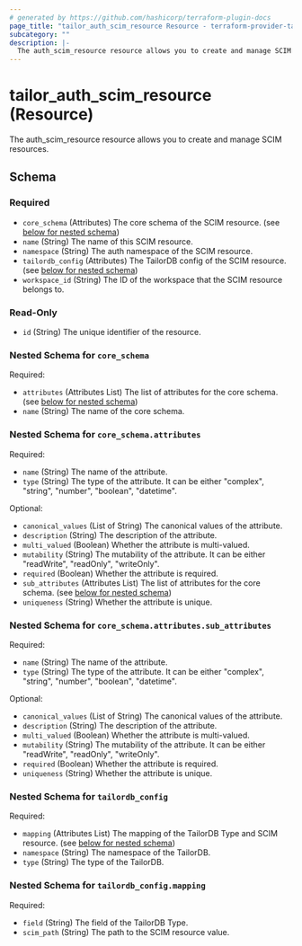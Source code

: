```yaml
---
# generated by https://github.com/hashicorp/terraform-plugin-docs
page_title: "tailor_auth_scim_resource Resource - terraform-provider-tailor"
subcategory: ""
description: |-
  The auth_scim_resource resource allows you to create and manage SCIM resources.
---
```


# tailor_auth_scim_resource (Resource)

The auth_scim_resource resource allows you to create and manage SCIM resources.



<!-- schema generated by tfplugindocs -->
## Schema

### Required

- `core_schema` (Attributes) The core schema of the SCIM resource. (see [below for nested schema](#nestedatt--core_schema))
- `name` (String) The name of this SCIM resource.
- `namespace` (String) The auth namespace of the SCIM resource.
- `tailordb_config` (Attributes) The TailorDB config of the SCIM resource. (see [below for nested schema](#nestedatt--tailordb_config))
- `workspace_id` (String) The ID of the workspace that the SCIM resource belongs to.

### Read-Only

- `id` (String) The unique identifier of the resource.

<a id="nestedatt--core_schema"></a>
### Nested Schema for `core_schema`

Required:

- `attributes` (Attributes List) The list of attributes for the core schema. (see [below for nested schema](#nestedatt--core_schema--attributes))
- `name` (String) The name of the core schema.

<a id="nestedatt--core_schema--attributes"></a>
### Nested Schema for `core_schema.attributes`

Required:

- `name` (String) The name of the attribute.
- `type` (String) The type of the attribute. It can be either "complex", "string", "number", "boolean", "datetime".

Optional:

- `canonical_values` (List of String) The canonical values of the attribute.
- `description` (String) The description of the attribute.
- `multi_valued` (Boolean) Whether the attribute is multi-valued.
- `mutability` (String) The mutability of the attribute. It can be either "readWrite", "readOnly", "writeOnly".
- `required` (Boolean) Whether the attribute is required.
- `sub_attributes` (Attributes List) The list of attributes for the core schema. (see [below for nested schema](#nestedatt--core_schema--attributes--sub_attributes))
- `uniqueness` (String) Whether the attribute is unique.

<a id="nestedatt--core_schema--attributes--sub_attributes"></a>
### Nested Schema for `core_schema.attributes.sub_attributes`

Required:

- `name` (String) The name of the attribute.
- `type` (String) The type of the attribute. It can be either "complex", "string", "number", "boolean", "datetime".

Optional:

- `canonical_values` (List of String) The canonical values of the attribute.
- `description` (String) The description of the attribute.
- `multi_valued` (Boolean) Whether the attribute is multi-valued.
- `mutability` (String) The mutability of the attribute. It can be either "readWrite", "readOnly", "writeOnly".
- `required` (Boolean) Whether the attribute is required.
- `uniqueness` (String) Whether the attribute is unique.




<a id="nestedatt--tailordb_config"></a>
### Nested Schema for `tailordb_config`

Required:

- `mapping` (Attributes List) The mapping of the TailorDB Type and SCIM resource. (see [below for nested schema](#nestedatt--tailordb_config--mapping))
- `namespace` (String) The namespace of the TailorDB.
- `type` (String) The type of the TailorDB.

<a id="nestedatt--tailordb_config--mapping"></a>
### Nested Schema for `tailordb_config.mapping`

Required:

- `field` (String) The field of the TailorDB Type.
- `scim_path` (String) The path to the SCIM resource value.
